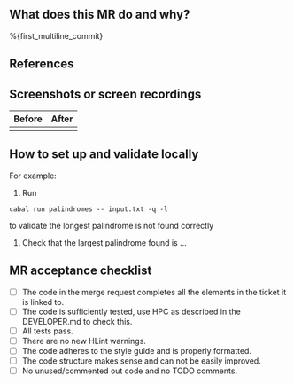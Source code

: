 ## What does this MR do and why?

%{first_multiline_commit}

## References

<!--
Include [links](https://handbook.gitlab.com/handbook/communication/#start-with-a-merge-request:~:text=Cross%20link%20issues,alternate%20if%20duplicate.) to any resources that are relevant to this MR.
This will give reviewers and future readers helpful context.
-->

## Screenshots or screen recordings

<!---
Screenshots are required for UI changes, and strongly recommended for all other merge requests.
-->

| Before | After |
| ------ | ----- |
|        |       |

<!--
OPTIONAL: For responsive UI changes, you can use the viewport size table below.
Delete this table if not needed or delete rows that are not relevant to your changes.

| Viewport size   | Before     | After      |
| ----------------| ---------- | ---------- |
| `xs` (<576px)   |            |            |
| `sm` (>=576px)  |            |            |
| `md` (>=768px)  |            |            |
| `lg` (>=992px)  |            |            |
| `xl` (>=1200px) |            |            |
-->

## How to set up and validate locally

For example:

1. Run

```
cabal run palindromes -- input.txt -q -l
```

to validate the longest palindrome is not found correctly

1. Check that the largest palindrome found is ...

## MR acceptance checklist

- [ ] The code in the merge request completes all the elements in the ticket it is linked to.
- [ ] The code is sufficiently tested, use HPC as described in the DEVELOPER.md to check this.
- [ ] All tests pass.
- [ ] There are no new HLint warnings.
- [ ] The code adheres to the style guide and is properly formatted.
- [ ] The code structure makes sense and can not be easily improved.
- [ ] No unused/commented out code and no TODO comments.
